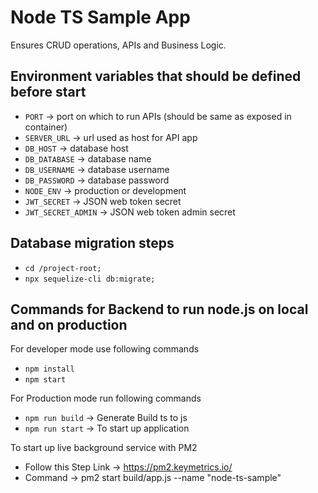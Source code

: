 # Node TS Sample App
Ensures CRUD operations, APIs and Business Logic.

## Environment variables that should be defined before start
* `PORT` -> port on which to run APIs (should be same as exposed in container)
* `SERVER_URL` -> url used as host for API app
* `DB_HOST` -> database host
* `DB_DATABASE` -> database name
* `DB_USERNAME` -> database username
* `DB_PASSWORD` -> database password
* `NODE_ENV` -> production or development
* `JWT_SECRET` -> JSON web token secret
* `JWT_SECRET_ADMIN` -> JSON web token admin secret

## Database migration steps
* `cd /project-root;`
* `npx sequelize-cli db:migrate;`

## Commands for Backend to run node.js on local and on production
For developer mode use following commands
* `npm install`
* `npm start`

For Production mode run following commands
* `npm run build` → Generate Build ts to js
* `npm run start` → To start up application

To start up live background service with PM2
* Follow this Step Link →  https://pm2.keymetrics.io/
* Command → pm2 start build/app.js --name "node-ts-sample"
